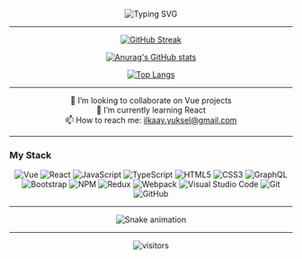 <!--
**enesdindas/enesdindas** is a ✨ _special_ ✨ repository because its `README.md` (this file) appears on your GitHub profile.
Here are some ideas to get you started:
-->


<div align="center">
  
![Typing SVG](https://readme-typing-svg.herokuapp.com?color=03A062&center=true&vCenter=true&width=600&lines=Hello+Friend%2C;I'm+ilkay.+A+Front-end+Engineer.;)

---

[![GitHub Streak](http://github-readme-streak-stats.herokuapp.com?user=ilkaay&theme=radical)](https://git.io/streak-stats)

[![Anurag's GitHub stats](https://github-readme-stats.vercel.app/api?username=ilkaay&show_icons=true&theme=radical)
](https://github.com/anuraghazra/github-readme-stats)

[![Top Langs](https://github-readme-stats.vercel.app/api/top-langs/?username=ilkaay&layout=compact&theme=radical)](https://github.com/anuraghazra/github-readme-stats)

---
👯 I’m looking to collaborate on Vue projects
<br/>
🌱 I’m currently learning React
<br/>
📫 How to reach me: ilkaay.yuksel@gmail.com

<!-- - 🌱 I’m currently learning GoLang -->
<!-- - 🤔 I’m looking for help with ... -->
<!-- - 💬 Ask me about ... -->
<!-- - ⚡ Fun fact: ... -->

---
<h3 align="left">My Stack</h3>
<p>
   <img alt="Vue" src="https://img.shields.io/badge/vuejs-%2335495e.svg?style=for-the-badge&logo=vuedotjs&logoColor=%234FC08D"></img>
   <img alt="React" src="https://img.shields.io/badge/react-%2320232a.svg?style=for-the-badge&logo=react&logoColor=%2361DAFB"></img>
   <img alt="JavaScript" src="https://img.shields.io/badge/javascript-%23323330.svg?style=for-the-badge&logo=javascript&logoColor=%23F7DF1E"></img>
   <img alt="TypeScript" src="https://img.shields.io/badge/typescript-%23007ACC.svg?style=for-the-badge&logo=typescript&logoColor=white"></img>
   <img alt="HTML5" src="https://img.shields.io/badge/html5-%23E34F26.svg?style=for-the-badge&logo=html5&logoColor=white"></img>
   <img alt="CSS3" src="https://img.shields.io/badge/css3-%231572B6.svg?style=for-the-badge&logo=css3&logoColor=white"></img>
   <img alt="GraphQL" src="https://img.shields.io/badge/-GraphQL-E10098?style=for-the-badge&logo=graphql&logoColor=white"></img>
   <img alt="Bootstrap" src="https://img.shields.io/badge/bootstrap-%23563D7C.svg?style=for-the-badge&logo=bootstrap&logoColor=white"></img>
   <img alt="NPM" src="https://img.shields.io/badge/NPM-%23000000.svg?style=for-the-badge&logo=npm&logoColor=white"></img>
   <img alt="Redux" src="https://img.shields.io/badge/redux-%23593d88.svg?style=for-the-badge&logo=redux&logoColor=white"></img>
   <img alt="Webpack" src="https://img.shields.io/badge/webpack-%238DD6F9.svg?style=for-the-badge&logo=webpack&logoColor=black"></img>
   <img alt="Visual Studio Code" src="https://img.shields.io/badge/Visual%20Studio%20Code-0078d7.svg?style=for-the-badge&logo=visual-studio-code&logoColor=white"></img>
   <img alt="Git" src="https://img.shields.io/badge/git-%23F05033.svg?style=for-the-badge&logo=git&logoColor=white"></img>
   <img alt="GitHub" src="https://img.shields.io/badge/github-%23121011.svg?style=for-the-badge&logo=github&logoColor=white"></img> 
</p>


---
  
![Snake animation](https://svgshare.com/i/_CU.svg)

---
![visitors](https://visitor-badge.laobi.icu/badge?page_id=ilkaay.ilkaay)
</div>
